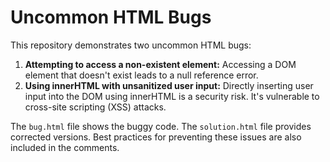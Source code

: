# Uncommon HTML Bugs

This repository demonstrates two uncommon HTML bugs:

1. **Attempting to access a non-existent element:**  Accessing a DOM element that doesn't exist leads to a null reference error.
2. **Using innerHTML with unsanitized user input:** Directly inserting user input into the DOM using innerHTML is a security risk.  It's vulnerable to cross-site scripting (XSS) attacks.

The `bug.html` file shows the buggy code. The `solution.html` file provides corrected versions.  Best practices for preventing these issues are also included in the comments.